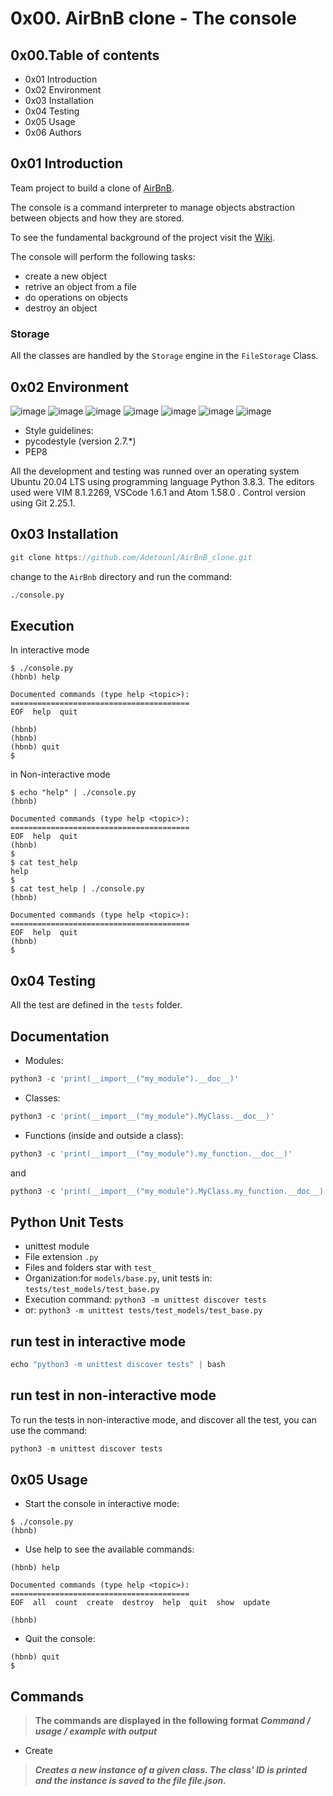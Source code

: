 # 0x00. AirBnB clone - The console
## 0x00.Table of contents
- 0x01 Introduction
- 0x02 Environment
- 0x03 Installation
- 0x04 Testing
- 0x05 Usage
- 0x06 Authors
## 0x01 Introduction
Team project to build a clone of [AirBnB](https://www.airbnb.com/).

The console is a command interpreter to manage objects abstraction between objects and how they are stored.

To see the fundamental background of the project visit the [Wiki](https://github.com/Adetounl/AirBnB_clone/wiki).

The console will perform the following tasks:
- create a new object
- retrive an object from a file
- do operations on objects
- destroy an object

### Storage

All the classes are handled by the `Storage` engine in the `FileStorage` Class.
## 0x02 Environment
![image](https://user-images.githubusercontent.com/105013858/197824287-66bb478b-0b29-41c9-b4cd-d48dcb0122b3.png)
![image](https://user-images.githubusercontent.com/105013858/197824511-69cc313d-0731-45fe-b95a-1635906d9620.png)
![image](https://user-images.githubusercontent.com/105013858/197824557-e35b471e-0ab9-4fc6-b875-418f2aa4b9e8.png)
![image](https://user-images.githubusercontent.com/105013858/197824606-dc4fb0ba-187c-4fa9-8518-027b5bbfe4f8.png)
![image](https://user-images.githubusercontent.com/105013858/197824648-7a568894-f3ba-4adf-a6a8-1877a46098ac.png)
![image](https://user-images.githubusercontent.com/105013858/197824689-cc9f7c0c-a582-4119-a7f9-51f9aebd96f9.png)
![image](https://user-images.githubusercontent.com/105013858/197823812-3c0c2886-079a-446b-9674-781b94cce318.png)
- Style guidelines:
 - pycodestyle (version 2.7.*)
 - PEP8
 
All the development and testing was runned over an operating system Ubuntu 20.04 LTS using programming language Python 3.8.3. The editors used were VIM 8.1.2269, VSCode 1.6.1 and Atom 1.58.0 . Control version using Git 2.25.1.
## 0x03 Installation
```c
git clone https://github.com/Adetounl/AirBnB_clone.git
```
change to the `AirBnb` directory and run the command:
```python
./console.py
```
## Execution

In interactive mode

```shell
$ ./console.py
(hbnb) help

Documented commands (type help <topic>):
========================================
EOF  help  quit

(hbnb)
(hbnb)
(hbnb) quit
$
```

in Non-interactive mode

```shell
$ echo "help" | ./console.py
(hbnb)

Documented commands (type help <topic>):
========================================
EOF  help  quit
(hbnb)
$
$ cat test_help
help
$
$ cat test_help | ./console.py
(hbnb)

Documented commands (type help <topic>):
========================================
EOF  help  quit
(hbnb)
$
```
## 0x04 Testing
All the test are defined in the `tests` folder.

## Documentation

- Modules:
```python
python3 -c 'print(__import__("my_module").__doc__)'
```
- Classes:
```python
python3 -c 'print(__import__("my_module").MyClass.__doc__)'
```
- Functions (inside and outside a class):
```python
python3 -c 'print(__import__("my_module").my_function.__doc__)'
```
and
```python
python3 -c 'print(__import__("my_module").MyClass.my_function.__doc__)'
```

## Python Unit Tests

- unittest module
- File extension `.py`
- Files and folders star with `test_`
- Organization:for `models/base.py`, unit tests in: `tests/test_models/test_base.py`
- Execution command: `python3 -m unittest discover tests`
- or: `python3 -m unittest tests/test_models/test_base.py`

## run test in interactive mode
```python
echo "python3 -m unittest discover tests" | bash
```
## run test in non-interactive mode

To run the tests in non-interactive mode, and discover all the test, you can use the command:
```python
python3 -m unittest discover tests
```

## 0x05 Usage
- Start the console in interactive mode:
```shell
$ ./console.py
(hbnb)
```
- Use help to see the available commands:
```shell
(hbnb) help

Documented commands (type help <topic>):
========================================
EOF  all  count  create  destroy  help  quit  show  update

(hbnb)
```
- Quit the console:
```shell
(hbnb) quit
$
```

## Commands
> **The commands are displayed in the following format *Command / usage / example with output***
- Create
> ***Creates a new instance of a given class. The class' ID is printed and the instance is saved to the file file.json.***
